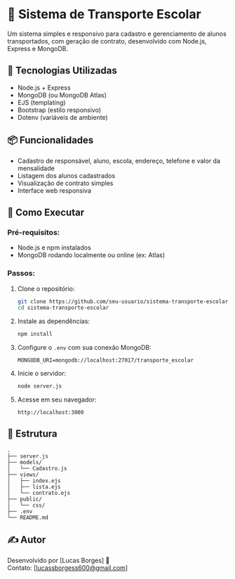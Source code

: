 # 🚌 Sistema de Transporte Escolar

Um sistema simples e responsivo para cadastro e gerenciamento de alunos transportados, com geração de contrato, desenvolvido com Node.js, Express e MongoDB.

## 🔧 Tecnologias Utilizadas

- Node.js + Express
- MongoDB (ou MongoDB Atlas)
- EJS (templating)
- Bootstrap (estilo responsivo)
- Dotenv (variáveis de ambiente)

## 📦 Funcionalidades

- Cadastro de responsável, aluno, escola, endereço, telefone e valor da mensalidade
- Listagem dos alunos cadastrados
- Visualização de contrato simples
- Interface web responsiva

## 🚀 Como Executar

### Pré-requisitos:

- Node.js e npm instalados
- MongoDB rodando localmente ou online (ex: Atlas)

### Passos:

1. Clone o repositório:
   ```bash
   git clone https://github.com/seu-usuario/sistema-transporte-escolar.git
   cd sistema-transporte-escolar
   ```

2. Instale as dependências:
   ```bash
   npm install
   ```

3. Configure o `.env` com sua conexão MongoDB:
   ```
   MONGODB_URI=mongodb://localhost:27017/transporte_escolar
   ```

4. Inicie o servidor:
   ```bash
   node server.js
   ```

5. Acesse em seu navegador:
   ```
   http://localhost:3000
   ```

## 📁 Estrutura

```
.
├── server.js
├── models/
│   └── Cadastro.js
├── views/
│   ├── index.ejs
│   ├── lista.ejs
│   └── contrato.ejs
├── public/
│   └── css/
├── .env
└── README.md
```

## ✍️ Autor

Desenvolvido por [Lucas Borges] 🚀  
Contato: [lucassborgess600@gmail.com]